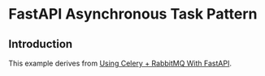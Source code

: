 # FastAPI Asynchronous Task Pattern

## Introduction

This example derives from [Using Celery + RabbitMQ With FastAPI](https://blog.stackademic.com/using-celery-rabbitmq-with-fastapi-2e6f0236841e).


 